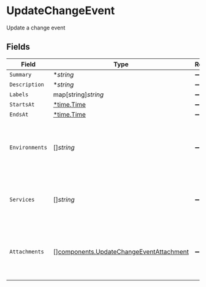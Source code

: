 # UpdateChangeEvent

Update a change event


## Fields

| Field                                                                                              | Type                                                                                               | Required                                                                                           | Description                                                                                        |
| -------------------------------------------------------------------------------------------------- | -------------------------------------------------------------------------------------------------- | -------------------------------------------------------------------------------------------------- | -------------------------------------------------------------------------------------------------- |
| `Summary`                                                                                          | **string*                                                                                          | :heavy_minus_sign:                                                                                 | N/A                                                                                                |
| `Description`                                                                                      | **string*                                                                                          | :heavy_minus_sign:                                                                                 | N/A                                                                                                |
| `Labels`                                                                                           | map[string]*string*                                                                                | :heavy_minus_sign:                                                                                 | N/A                                                                                                |
| `StartsAt`                                                                                         | [*time.Time](https://pkg.go.dev/time#Time)                                                         | :heavy_minus_sign:                                                                                 | N/A                                                                                                |
| `EndsAt`                                                                                           | [*time.Time](https://pkg.go.dev/time#Time)                                                         | :heavy_minus_sign:                                                                                 | N/A                                                                                                |
| `Environments`                                                                                     | []*string*                                                                                         | :heavy_minus_sign:                                                                                 | An array of environment IDs (setting this will overwrite the current environments)                 |
| `Services`                                                                                         | []*string*                                                                                         | :heavy_minus_sign:                                                                                 | An array of service IDs (setting this will overwrite the current services)                         |
| `Attachments`                                                                                      | [][components.UpdateChangeEventAttachment](../../models/components/updatechangeeventattachment.md) | :heavy_minus_sign:                                                                                 | JSON objects representing attachments, see attachments documentation for the schema                |
